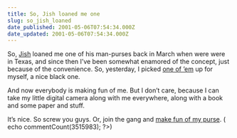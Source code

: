 ```yaml
---
title: So, Jish loaned me one
slug: so_jish_loaned
date_published: 2001-05-06T07:54:34.000Z
date_updated: 2001-05-06T07:54:34.000Z
---
```


So, [Jish](http://www.jish.nu/) loaned me one of his man-purses back in March when were were in Texas, and since then I’ve been somewhat enamored of the concept, just because of the convenience. So, yesterday, I picked [one of ’em](http://www.bananarepublic.com/product.asp?loc=man&amp;wdid=1450&amp;wpid=101721&amp;continueShopURL=introsubdept.asp) up for myself, a nice black one.

And now everybody is making fun of me. But I don’t care, because I can take my little digital camera along with me everywhere, along with a book and some paper and stuff.

It’s nice. So screw you guys. Or, join the gang and [make fun of my purse](javascript:viewComments(3515983)). ( echo commentCount(3515983); ?>)
